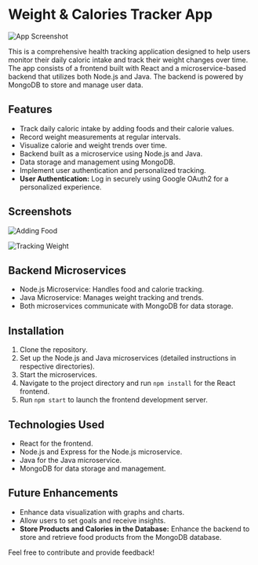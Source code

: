 # Weight & Calories Tracker App

![App Screenshot](/images/screenshot.png)

This is a comprehensive health tracking application designed to help users monitor their daily caloric intake and track their weight changes over time. The app consists of a frontend built with React and a microservice-based backend that utilizes both Node.js and Java. The backend is powered by MongoDB to store and manage user data.

## Features

- Track daily caloric intake by adding foods and their calorie values.
- Record weight measurements at regular intervals.
- Visualize calorie and weight trends over time.
- Backend built as a microservice using Node.js and Java.
- Data storage and management using MongoDB.
- Implement user authentication and personalized tracking.
- **User Authentication:** Log in securely using Google OAuth2 for a personalized experience.

## Screenshots

![Adding Food](/images/screenshot_food.png)

![Tracking Weight](/images/screenshot_weight.png)

## Backend Microservices

- Node.js Microservice: Handles food and calorie tracking.
- Java Microservice: Manages weight tracking and trends.
- Both microservices communicate with MongoDB for data storage.

## Installation

1. Clone the repository.
2. Set up the Node.js and Java microservices (detailed instructions in respective directories).
3. Start the microservices.
4. Navigate to the project directory and run `npm install` for the React frontend.
5. Run `npm start` to launch the frontend development server.

## Technologies Used

- React for the frontend.
- Node.js and Express for the Node.js microservice.
- Java for the Java microservice.
- MongoDB for data storage and management.

## Future Enhancements

- Enhance data visualization with graphs and charts.
- Allow users to set goals and receive insights.
- **Store Products and Calories in the Database:** Enhance the backend to store and retrieve food products from the MongoDB database.

Feel free to contribute and provide feedback!
